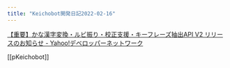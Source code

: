 ```yaml
---
title: "Keichobot開発日記2022-02-16"
---
```


[【重要】かな漢字変換・ルビ振り・校正支援・キーフレーズ抽出API V2 リリースのお知らせ - Yahoo!デベロッパーネットワーク](https://developer.yahoo.co.jp/changelog/2021-09-09-jlp.html)

[[pKeichobot]]
